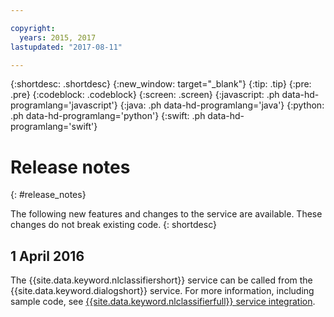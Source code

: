 ```yaml
---

copyright:
  years: 2015, 2017
lastupdated: "2017-08-11"

---
```


{:shortdesc: .shortdesc}
{:new_window: target="_blank"}
{:tip: .tip}
{:pre: .pre}
{:codeblock: .codeblock}
{:screen: .screen}
{:javascript: .ph data-hd-programlang='javascript'}
{:java: .ph data-hd-programlang='java'}
{:python: .ph data-hd-programlang='python'}
{:swift: .ph data-hd-programlang='swift'}

# Release notes
{: #release_notes}

The following new features and changes to the service are available. These changes do not break existing code.
{: shortdesc}

## 1 April 2016

The {{site.data.keyword.nlclassifiershort}} service can be called from the {{site.data.keyword.dialogshort}} service. For more information, including sample code, see [{{site.data.keyword.nlclassifierfull}} service integration](/docs/services/dialog/nlc-integration.html#nlc-integration).
